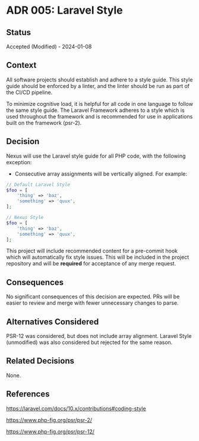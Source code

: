 # ADR 005: Laravel Style

## Status
Accepted (Modified) - 2024-01-08

## Context

All software projects should establish and adhere to a style guide. This
style guide should be enforced by a linter, and the linter should be run
as part of the CI/CD pipeline.

To minimize cognitive load, it is helpful for all code in one language to
follow the same style guide. The Laravel Framework adheres to a style which
is used throughout the framework and is recommended for use in applications
built on the framework (psr-2).

## Decision

Nexus will use the Laravel style guide for all PHP code, with the following
exception: 

- Consecutive array assignments will be vertically aligned. For example:

```php
// Default Laravel Style
$foo = [
    'thing' => 'baz',
    'something' => 'quux',
];

// Nexus Style
$foo = [
    'thing' => 'baz',
    'something' => 'quux',
];
```

This project will include recommended content for a pre-commit hook which 
will automatically fix style issues. This will be included in the project
repository and will be **required** for acceptance of any merge request.

## Consequences

No significant consequences of this decision are expected. PRs will be
easier to review and merge with fewer unnecessary changes to parse. 

## Alternatives Considered

PSR-12 was considered, but does not include array alignment. Laravel
Style (unmodified) was also considered but rejected for the same
reason. 

## Related Decisions

None.

## References

https://laravel.com/docs/10.x/contributions#coding-style

https://www.php-fig.org/psr/psr-2/

https://www.php-fig.org/psr/psr-12/

